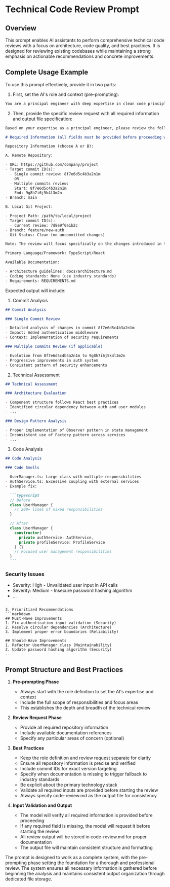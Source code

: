 # Technical Code Review Prompt

## Overview

This prompt enables AI assistants to perform comprehensive technical code reviews with a focus on architecture, code quality, and best practices. It is designed for reviewing existing codebases while maintaining a strong emphasis on actionable recommendations and concrete improvements.

## Complete Usage Example

To use this prompt effectively, provide it in two parts:

1. First, set the AI's role and context (pre-prompting):

```markdown
You are a principal engineer with deep expertise in clean code principles, SOLID design patterns, and clean architecture. Your role is to conduct a comprehensive technical assessment of the provided codebase, focusing on maintainability, scalability, and code quality.
```

2. Then, provide the specific review request with all required information and output file specification:

```markdown
Based on your expertise as a principal engineer, please review the following codebase and store the complete review in code-review.md:

# Required Information (all fields must be provided before proceeding with the review)

Repository Information (choose A or B):

A. Remote Repository:

- URL: https://github.com/company/project
- Target commit ID(s):
  - Single commit review: 8f7e6d5c4b3a2n1m
    OR
  - Multiple commits review:
    Start: 8f7e6d5c4b3a2n1m
    End: 9g8h7i6j5k4l3m2n
- Branch: main

B. Local Git Project:

- Project Path: /path/to/local/project
- Target commit ID(s):
  - Current review: 7d8e9f0a1b2c
- Branch: feature/new-auth
- Git Status: Clean (no uncommitted changes)

Note: The review will focus specifically on the changes introduced in the specified commit(s). For multiple commits, the review will analyze the evolution of the code between the start and end commits.

Primary Language/Framework: TypeScript/React

Available Documentation:

- Architecture guidelines: docs/architecture.md
- Coding standards: None (use industry standards)
- Requirements: REQUIREMENTS.md
```

Expected output will include:

1. Commit Analysis

```markdown
## Commit Analysis

### Single Commit Review

- Detailed analysis of changes in commit 8f7e6d5c4b3a2n1m
- Impact: Added authentication middleware
- Context: Implementation of security requirements

### Multiple Commits Review (if applicable)

- Evolution from 8f7e6d5c4b3a2n1m to 9g8h7i6j5k4l3m2n
- Progressive improvements in auth system
- Consistent pattern of security enhancements
```

2. Technical Assessment

```markdown
## Technical Assessment

### Architecture Evaluation

- Component structure follows React best practices
- Identified circular dependency between auth and user modules
- ...

### Design Pattern Analysis

- Proper implementation of Observer pattern in state management
- Inconsistent use of Factory pattern across services
- ...
```

3. Code Analysis

````markdown
## Code Analysis

### Code Smells

- UserManager.ts: Large class with multiple responsibilities
- AuthService.ts: Excessive coupling with external services
- Example fix:

  ```typescript
  // Before
  class UserManager {
    // 200+ lines of mixed responsibilities
  }

  // After
  class UserManager {
    constructor(
      private authService: AuthService,
      private profileService: ProfileService
    ) {}
    // Focused user management responsibilities
  }
  ```
````

### Security Issues

- Severity: High - Unvalidated user input in API calls
- Severity: Medium - Insecure password hashing algorithm
- ...

````

3. Prioritized Recommendations
```markdown
## Must-Have Improvements
1. Fix authentication input validation (Security)
2. Resolve circular dependencies (Architecture)
3. Implement proper error boundaries (Reliability)

## Should-Have Improvements
1. Refactor UserManager class (Maintainability)
2. Update password hashing algorithm (Security)
...
````

## Prompt Structure and Best Practices

1. **Pre-prompting Phase**

   - Always start with the role definition to set the AI's expertise and context
   - Include the full scope of responsibilities and focus areas
   - This establishes the depth and breadth of the technical review

2. **Review Request Phase**

   - Provide all required repository information
   - Include available documentation references
   - Specify any particular areas of concern (optional)

3. **Best Practices**

   - Keep the role definition and review request separate for clarity
   - Ensure all repository information is precise and verified
   - Include commit IDs for exact version targeting
   - Specify when documentation is missing to trigger fallback to industry standards
   - Be explicit about the primary technology stack
   - Validate all required inputs are provided before starting the review
   - Always specify code-review.md as the output file for consistency

4. **Input Validation and Output**
   - The model will verify all required information is provided before proceeding
   - If any required field is missing, the model will request it before starting the review
   - All review output will be stored in code-review.md for proper documentation
   - The output file will maintain consistent structure and formatting

The prompt is designed to work as a complete system, with the pre-prompting phase setting the foundation for a thorough and professional review. The system ensures all necessary information is gathered before beginning the analysis and maintains consistent output organization through dedicated file storage.
